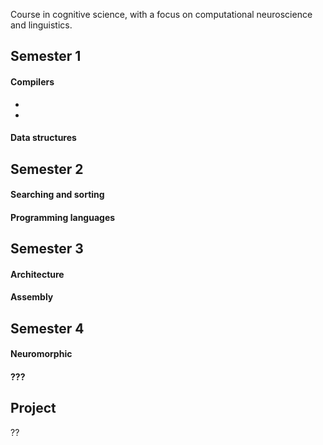 Course in cognitive science, with a focus on computational neuroscience and linguistics.

## Semester 1

#### Compilers

* 
* 

#### Data structures


## Semester 2


#### Searching and sorting


#### Programming languages



## Semester 3

#### Architecture


#### Assembly


## Semester 4

#### Neuromorphic


#### ??? 


## Project

??

